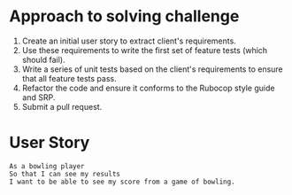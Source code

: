 Approach to solving challenge
======

1. Create an initial user story to extract client's requirements.
2. Use these requirements to write the first set of feature tests (which should fail).
3. Write a series of unit tests based on the client's requirements to ensure that all feature tests pass. 
4. Refactor the code and ensure it conforms to the Rubocop style guide and SRP. 
5. Submit a pull request.


User Story
======
```
As a bowling player 
So that I can see my results
I want to be able to see my score from a game of bowling.
```